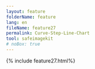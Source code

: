 ```yaml
---
layout: feature
folderName: feature
lang: en
fileName: feature27
permalink: Curve-Step-Line-Chart
tool: safeimagekit
# noBox: true
---
```

{% include feature27.html%}